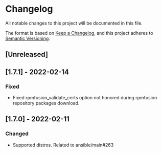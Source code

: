 # Changelog
All notable changes to this project will be documented in this file.

The format is based on [Keep a Changelog](https://keepachangelog.com/en/1.0.0/),
and this project adheres to [Semantic Versioning](https://semver.org/spec/v2.0.0.html).

## [Unreleased]

## [1.7.1] - 2022-02-14
### Fixed
- Fixed rpmfusion_validate_certs option not honored during rpmfusion repository packages download.

## [1.7.0] - 2022-02-11
### Changed
- Supported distros. Related to ansible/main#263

